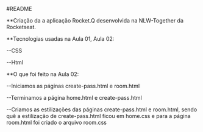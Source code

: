 #README

**Criação da a aplicação Rocket.Q desenvolvida na NLW-Together da Rocketseat.

**Tecnologias usadas na Aula 01, Aula 02:

--CSS

--Html

**O que foi feito na Aula 02:

--Iniciamos as páginas create-pass.html e room.html

--Terminamos a página home.html e create-pass.html

--Criamos as estilizações das páginas create-pass.html e room.html, sendo quê a estilização de create-pass.html ficou em home.css e para a página room.html foi criado o arquivo room.css